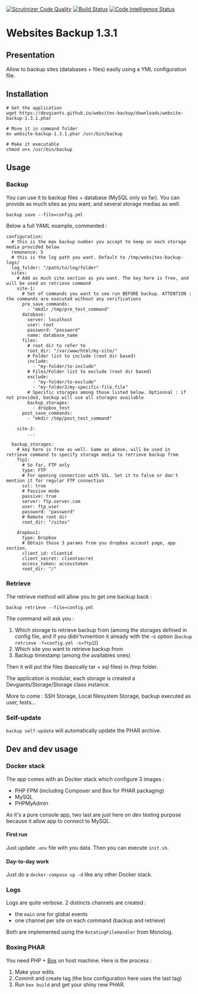 [![Scrutinizer Code Quality](https://scrutinizer-ci.com/g/devgiants/websites-backup/badges/quality-score.png?b=master)](https://scrutinizer-ci.com/g/devgiants/websites-backup/?branch=master)
[![Build Status](https://scrutinizer-ci.com/g/devgiants/websites-backup/badges/build.png?b=master)](https://scrutinizer-ci.com/g/devgiants/websites-backup/build-status/master)
[![Code Intelligence Status](https://scrutinizer-ci.com/g/devgiants/websites-backup/badges/code-intelligence.svg?b=master)](https://scrutinizer-ci.com/code-intelligence)
# Websites Backup 1.3.1
## Presentation
Allow to backup sites (databases + files) easily using a YML configuration file.

## Installation

```
# Get the application
wget https://devgiants.github.io/websites-backup/downloads/website-backup-1.3.1.phar

# Move it in command folder
mv website-backup-1.3.1.phar /usr/bin/backup

# Make it executable
chmod u+x /usr/bin/backup
```

## Usage

### Backup
You can use it to backup files + database (MySQL only so far). You can provide as much sites as you want, and several storage medias as well.

`backup save --file=config.yml`

Below a full YAML example, commented :

```
configuration:
  # this is the max backup number you accept to keep on each storage media provided below
  remanence: 5
  # this is the log path you want. Default to /tmp/websites-backup-logs/
  log_folder: "/path/to/log/folder"
  sites:
    # Add as much site section as you want. The key here is free, and will be used on retrieve command
    site-1:
      # Set of commands you want to see run BEFORE backup. ATTENTION : the commands are executed without any verifications
      pre_save_commands:
        - "mkdir /tmp/pre_test_command"
      database:
        server: localhost
        user: root
        password: "password"
        name: database_name
      files:
        # root dir to refer to
        root_dir: "/var/www/html/my-site/"
        # Folder list to include (root dir based)
        include:
          - "my-folder/to-include"
        # Files/Folder list to exclude (root dir based)
        exclude:
          - "my-folder/to-exclude"
          - "my-folder2/my-specific-file.file"
        # Specific storages among those listed below. Optionnal : if not provided, backup will use all storages available
        backup_storages:
          - dropbox_test
      post_save_commands:
        - "mkdir /tmp/post_test_command"

    site-2:
        ...

  backup_storages:
    # key here is free as well. Same as above, will be used in retrieve command to specify storage media to retrieve backup from
    ftp1:
      # So far, FTP only
      type: FTP
      # For opening connection with SSL. Set it to false or don't mention it for regular FTP connection
      ssl: true
      # Passive mode
      passive: true
      server: ftp.server.com
      user: ftp_user
      password: "password"
      # Remote root dir
      root_dir: "/sites"

    dropbox1:
      type: Dropbox
      # Obtain those 3 params from you dropbox account page, app section.
      client_id: clientid
      client_secret: clientsecret
      access_token: accesstoken
      root_dir: "/"
```

### Retrieve

The retrieve method will allow you to get one backup back :

`backup retrieve --file=config.yml`

The command will ask you :
1. Which storage to retrieve backup from (among the storages defined in config file, and if you didn'tvmention it already with the -s option (`backup retrieve -f=config.yml -s=ftp1`))
2. Which site you want to retrieve backup from
3. Backup timestamp (among the availables ones)

Then it will put the files (basically tar + sql files) in /tmp folder.

The application is modular, each storage is created a Devgiants/Storage/Storage class instance.

More to come : SSH Storage, Local filesystem Storage, backup executed as user, tests...

### Self-update
`backup self-update` will automatically update the PHAR archive.

## Dev and dev usage
### Docker stack
The app comes with an Docker stack which configure 3 images :
- PHP FPM (including Composer and Box for PHAR packaging)
- MySQL
- PHPMyAdmin

As it's a pure console app, two last are just here on dev testing purpose because it allow app to connect to MySQL.

#### First run 
Just update `.env` file with you data. Then you can execute `init.sh`.

#### Day-to-day work
Just do a `docker-compose up -d` like any other Docker stack.

### Logs
Logs are quite verbose. 2 distincts channels are created :
- the `main` one for global events
- one channel per site on each command (backup and retrieve)

Both are implemented using the `RotatingFileHandler` from Monolog.

### Boxing PHAR
You need PHP + [Box](https://github.com/box-project/box2) on host machine. Here is the process :

1. Make your edits
2. Commit and create tag (the box configuration here uses the last tag)
3. Run `box build` and get your shiny new PHAR.